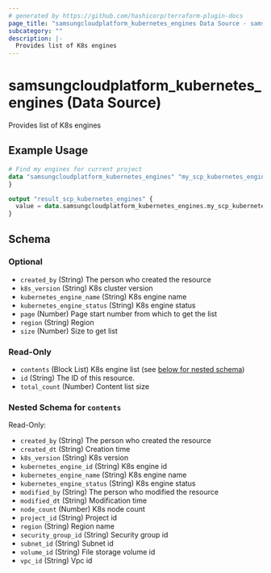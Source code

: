 ```yaml
---
# generated by https://github.com/hashicorp/terraform-plugin-docs
page_title: "samsungcloudplatform_kubernetes_engines Data Source - samsungcloudplatform"
subcategory: ""
description: |-
  Provides list of K8s engines
---
```


# samsungcloudplatform_kubernetes_engines (Data Source)

Provides list of K8s engines

## Example Usage

```terraform
# Find my engines for current project
data "samsungcloudplatform_kubernetes_engines" "my_scp_kubernetes_engines" {
}

output "result_scp_kubernetes_engines" {
  value = data.samsungcloudplatform_kubernetes_engines.my_scp_kubernetes_engines
}
```

<!-- schema generated by tfplugindocs -->
## Schema

### Optional

- `created_by` (String) The person who created the resource
- `k8s_version` (String) K8s cluster version
- `kubernetes_engine_name` (String) K8s engine name
- `kubernetes_engine_status` (String) K8s engine status
- `page` (Number) Page start number from which to get the list
- `region` (String) Region
- `size` (Number) Size to get list

### Read-Only

- `contents` (Block List) K8s engine list (see [below for nested schema](#nestedblock--contents))
- `id` (String) The ID of this resource.
- `total_count` (Number) Content list size

<a id="nestedblock--contents"></a>
### Nested Schema for `contents`

Read-Only:

- `created_by` (String) The person who created the resource
- `created_dt` (String) Creation time
- `k8s_version` (String) K8s version
- `kubernetes_engine_id` (String) K8s engine id
- `kubernetes_engine_name` (String) K8s engine name
- `kubernetes_engine_status` (String) K8s engine status
- `modified_by` (String) The person who modified the resource
- `modified_dt` (String) Modification time
- `node_count` (Number) K8s node count
- `project_id` (String) Project id
- `region` (String) Region name
- `security_group_id` (String) Security group id
- `subnet_id` (String) Subnet id
- `volume_id` (String) File storage volume id
- `vpc_id` (String) Vpc id


